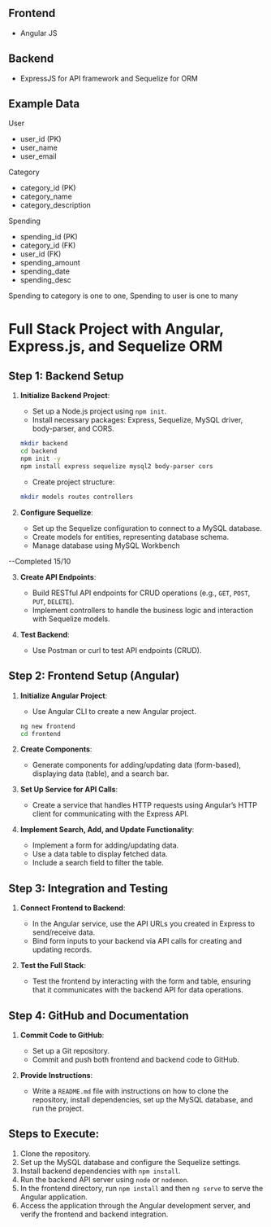 ## Frontend
- Angular JS

## Backend
- ExpressJS for API framework and Sequelize for ORM

## Example Data
User
- user_id (PK)
- user_name
- user_email

Category
- category_id (PK)
- category_name
- category_description

Spending
- spending_id (PK)
- category_id (FK)
- user_id (FK)
- spending_amount
- spending_date
- spending_desc

Spending to category is one to one,
Spending to user is one to many


# Full Stack Project with Angular, Express.js, and Sequelize ORM

## Step 1: Backend Setup

1. **Initialize Backend Project**:
   - Set up a Node.js project using `npm init`.
   - Install necessary packages: Express, Sequelize, MySQL driver, body-parser, and CORS.
   
   ```bash
   mkdir backend
   cd backend
   npm init -y
   npm install express sequelize mysql2 body-parser cors
   ```

   - Create project structure:
   
   ```bash
   mkdir models routes controllers
   ```

2. **Configure Sequelize**:
   - Set up the Sequelize configuration to connect to a MySQL database.
   - Create models for entities, representing database schema.
   - Manage database using MySQL Workbench

--Completed 15/10

3. **Create API Endpoints**:
   - Build RESTful API endpoints for CRUD operations (e.g., `GET`, `POST`, `PUT`, `DELETE`).
   - Implement controllers to handle the business logic and interaction with Sequelize models.
   
4. **Test Backend**:
   - Use Postman or curl to test API endpoints (CRUD).

## Step 2: Frontend Setup (Angular)

1. **Initialize Angular Project**:
   - Use Angular CLI to create a new Angular project.

   ```bash
   ng new frontend
   cd frontend
   ```

2. **Create Components**:
   - Generate components for adding/updating data (form-based), displaying data (table), and a search bar.

3. **Set Up Service for API Calls**:
   - Create a service that handles HTTP requests using Angular’s HTTP client for communicating with the Express API.

4. **Implement Search, Add, and Update Functionality**:
   - Implement a form for adding/updating data.
   - Use a data table to display fetched data.
   - Include a search field to filter the table.

## Step 3: Integration and Testing

1. **Connect Frontend to Backend**:
   - In the Angular service, use the API URLs you created in Express to send/receive data.
   - Bind form inputs to your backend via API calls for creating and updating records.

2. **Test the Full Stack**:
   - Test the frontend by interacting with the form and table, ensuring that it communicates with the backend API for data operations.

## Step 4: GitHub and Documentation

1. **Commit Code to GitHub**:
   - Set up a Git repository.
   - Commit and push both frontend and backend code to GitHub.

2. **Provide Instructions**:
   - Write a `README.md` file with instructions on how to clone the repository, install dependencies, set up the MySQL database, and run the project.

## Steps to Execute:

1. Clone the repository.
2. Set up the MySQL database and configure the Sequelize settings.
3. Install backend dependencies with `npm install`.
4. Run the backend API server using `node` or `nodemon`.
5. In the frontend directory, run `npm install` and then `ng serve` to serve the Angular application.
6. Access the application through the Angular development server, and verify the frontend and backend integration.
